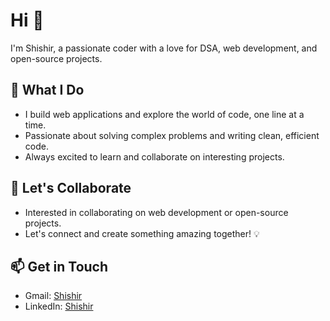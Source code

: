 <!-- Your Name -->
# Hi 👋
I'm Shishir, a passionate coder with a love for DSA, web development, and open-source projects.


## 🚀 What I Do
- I build web applications and explore the world of code, one line at a time.
- Passionate about solving complex problems and writing clean, efficient code.
- Always excited to learn and collaborate on interesting projects.

## 🔗 Let's Collaborate
- Interested in collaborating on web development or open-source projects.
- Let's connect and create something amazing together! 💡

## 📫 Get in Touch

- Gmail: [Shishir](skjskjskj333@gmail.com)
- LinkedIn: [Shishir](https://www.linkedin.com/in/shishir-kj-a2106525a/)







